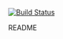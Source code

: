 [![Build Status](https://travis-ci.org/emaniacs/trun.svg)](https://travis-ci.org/emaniacs/trun)

README
